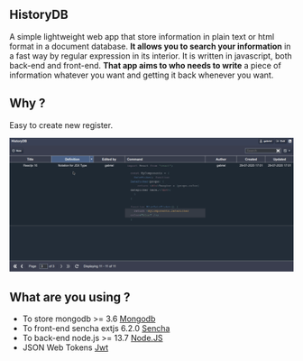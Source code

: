 ## HistoryDB

A simple lightweight web app that store information in plain text or html format in a document database. **It allows you to search your information** in a fast way by regular expression in its interior.
It is written in javascript, both back-end and front-end. **That app aims to who needs to write** a piece of information whatever you want and getting it back whenever you want.


## Why ?
Easy to create new register.

![new](screenshots/new_register.gif)

## What are you using ?

* To store mongodb >= 3.6 [Mongodb](https://www.mongodb.com/try/download/community)
* To front-end sencha extjs 6.2.0 [Sencha](https://www.sencha.com/)
* To back-end node.js >= 13.7 [Node.JS](https://nodejs.org)
* JSON Web Tokens [Jwt](https://jwt.io/)
